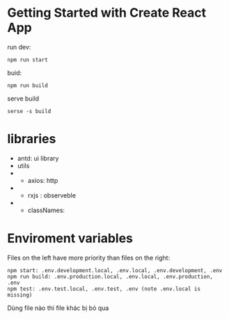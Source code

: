 # Getting Started with Create React App
run dev:
```
npm run start
```
buid:
```
npm run build
```
serve build
```
serse -s build
```

# libraries
- antd: ui library
- utils
- - axios: http 
- - rxjs : observeble
- - classNames:  

# Enviroment variables
Files on the left have more priority than files on the right:
```
npm start: .env.development.local, .env.local, .env.development, .env
npm run build: .env.production.local, .env.local, .env.production, .env
npm test: .env.test.local, .env.test, .env (note .env.local is missing)
```
Dùng file nào thì file khác bị bỏ qua